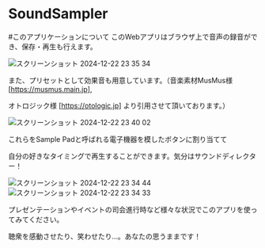 # SoundSampler
#このアプリケーションについて
このWebアプリはブラウザ上で音声の録音ができ、保存・再生も行えます。

![スクリーンショット 2024-12-22 23 35 34](https://github.com/user-attachments/assets/505b9008-b28a-4fe9-b126-0cfbb375dbc5)


また、プリセットとして効果音も用意しています。（音楽素材MusMus様 [https://musmus.main.jp],

オトロジック様 [https://otologic.jp] より引用させて頂いております。）

![スクリーンショット 2024-12-22 23 40 02](https://github.com/user-attachments/assets/c7612714-d553-4b09-9d5c-58826e71c0da)


これらをSample Padと呼ばれる電子機器を模したボタンに割り当てて

自分の好きなタイミングで再生することができます。気分はサウンドディレクター！

![スクリーンショット 2024-12-22 23 34 44](https://github.com/user-attachments/assets/2cfa6e7c-e996-4a74-a3d8-484be6a20df3)
![スクリーンショット 2024-12-22 23 34 33](https://github.com/user-attachments/assets/9fcc89ef-9c8f-465a-b1db-ed82017d6c38)


プレゼンテーションやイベントの司会進行時など様々な状況でこのアプリを使ってみてください。

聴衆を感動させたり、笑わせたり…。あなたの思うままです！
